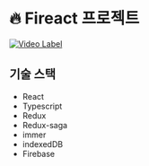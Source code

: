 # 🔥 Fireact 프로젝트

[![Video Label](http://img.youtube.com/vi/uLR1RNqJ1Mw/0.jpg)](https://www.youtube.com/watch?v=rOL6M-a_gLM&feature=youtu.be)

## 기술 스택

- React
- Typescript
- Redux
- Redux-saga
- immer
- indexedDB
- Firebase



